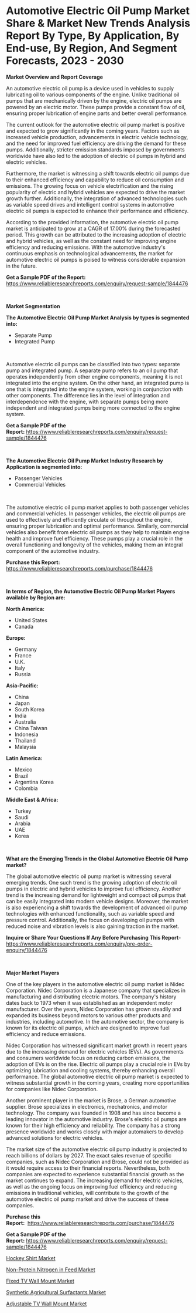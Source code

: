 <p><h1>Automotive Electric Oil Pump Market Share & Market New Trends Analysis Report By Type, By Application, By End-use, By Region, And Segment Forecasts, 2023 - 2030</h1></p><p><strong>Market Overview and Report Coverage</strong></p>
<p><p>An automotive electric oil pump is a device used in vehicles to supply lubricating oil to various components of the engine. Unlike traditional oil pumps that are mechanically driven by the engine, electric oil pumps are powered by an electric motor. These pumps provide a constant flow of oil, ensuring proper lubrication of engine parts and better overall performance.</p><p>The current outlook for the automotive electric oil pump market is positive and expected to grow significantly in the coming years. Factors such as increased vehicle production, advancements in electric vehicle technology, and the need for improved fuel efficiency are driving the demand for these pumps. Additionally, stricter emission standards imposed by governments worldwide have also led to the adoption of electric oil pumps in hybrid and electric vehicles.</p><p>Furthermore, the market is witnessing a shift towards electric oil pumps due to their enhanced efficiency and capability to reduce oil consumption and emissions. The growing focus on vehicle electrification and the rising popularity of electric and hybrid vehicles are expected to drive the market growth further. Additionally, the integration of advanced technologies such as variable speed drives and intelligent control systems in automotive electric oil pumps is expected to enhance their performance and efficiency.</p><p>According to the provided information, the automotive electric oil pump market is anticipated to grow at a CAGR of 17.00% during the forecasted period. This growth can be attributed to the increasing adoption of electric and hybrid vehicles, as well as the constant need for improving engine efficiency and reducing emissions. With the automotive industry's continuous emphasis on technological advancements, the market for automotive electric oil pumps is poised to witness considerable expansion in the future.</p></p>
<p><strong>Get a Sample PDF of the Report:</strong> <a href="https://www.reliableresearchreports.com/enquiry/request-sample/1844476">https://www.reliableresearchreports.com/enquiry/request-sample/1844476</a></p>
<p>&nbsp;</p>
<p><strong>Market Segmentation</strong></p>
<p><strong>The Automotive Electric Oil Pump Market Analysis by types is segmented into:</strong></p>
<p><ul><li>Separate Pump</li><li>Integrated Pump</li></ul></p>
<p>&nbsp;</p>
<p><p>Automotive electric oil pumps can be classified into two types: separate pump and integrated pump. A separate pump refers to an oil pump that operates independently from other engine components, meaning it is not integrated into the engine system. On the other hand, an integrated pump is one that is integrated into the engine system, working in conjunction with other components. The difference lies in the level of integration and interdependence with the engine, with separate pumps being more independent and integrated pumps being more connected to the engine system.</p></p>
<p><strong>Get a Sample PDF of the Report:</strong>&nbsp;<a href="https://www.reliableresearchreports.com/enquiry/request-sample/1844476">https://www.reliableresearchreports.com/enquiry/request-sample/1844476</a></p>
<p>&nbsp;</p>
<p><strong>The Automotive Electric Oil Pump Market Industry Research by Application is segmented into:</strong></p>
<p><ul><li>Passenger Vehicles</li><li>Commercial Vehicles</li></ul></p>
<p>&nbsp;</p>
<p><p>The automotive electric oil pump market applies to both passenger vehicles and commercial vehicles. In passenger vehicles, the electric oil pumps are used to effectively and efficiently circulate oil throughout the engine, ensuring proper lubrication and optimal performance. Similarly, commercial vehicles also benefit from electric oil pumps as they help to maintain engine health and improve fuel efficiency. These pumps play a crucial role in the overall functioning and longevity of the vehicles, making them an integral component of the automotive industry.</p></p>
<p><strong>Purchase this Report:</strong>&nbsp; <a href="https://www.reliableresearchreports.com/purchase/1844476">https://www.reliableresearchreports.com/purchase/1844476</a></p>
<p>&nbsp;</p>
<p><strong>In terms of Region, the Automotive Electric Oil Pump Market Players available by Region are:</strong></p>
<p>
    <p> <strong> North America: </strong>
        <ul>
            <li>United States</li>
            <li>Canada</li>
        </ul>
        </p> 
    <p> <strong> Europe: </strong>
        <ul>
            <li>Germany</li>
            <li>France</li>
            <li>U.K.</li>
            <li>Italy</li>
            <li>Russia</li>
        </ul>
        </p> 
    <p> <strong> Asia-Pacific: </strong>
        <ul>
            <li>China</li>
            <li>Japan</li>
            <li>South Korea</li>
            <li>India</li>
            <li>Australia</li>
            <li>China Taiwan</li>
            <li>Indonesia</li>
            <li>Thailand</li>
            <li>Malaysia</li>
        </ul>
        </p> 
    <p> <strong> Latin America: </strong>
        <ul>
            <li>Mexico</li>
            <li>Brazil</li>
            <li>Argentina Korea</li>
            <li>Colombia</li>
        </ul>
        </p> 
    <p> <strong> Middle East & Africa: </strong>
        <ul>
            <li>Turkey</li>
            <li>Saudi</li>
            <li>Arabia</li>
            <li>UAE</li>
            <li>Korea</li>
        </ul>
    </p>
    </p>
<p>&nbsp;</p>
<p><strong>What are the Emerging Trends in the Global Automotive Electric Oil Pump market?</strong></p>
<p><p>The global automotive electric oil pump market is witnessing several emerging trends. One such trend is the growing adoption of electric oil pumps in electric and hybrid vehicles to improve fuel efficiency. Another trend is the increasing demand for lightweight and compact oil pumps that can be easily integrated into modern vehicle designs. Moreover, the market is also experiencing a shift towards the development of advanced oil pump technologies with enhanced functionality, such as variable speed and pressure control. Additionally, the focus on developing oil pumps with reduced noise and vibration levels is also gaining traction in the market.</p></p>
<p><strong>Inquire or Share Your Questions If Any Before Purchasing This Report</strong>- <a href="https://www.reliableresearchreports.com/enquiry/pre-order-enquiry/1844476">https://www.reliableresearchreports.com/enquiry/pre-order-enquiry/1844476</a></p>
<p>&nbsp;</p>
<p><strong>Major Market Players</strong></p>
<p><p>One of the key players in the automotive electric oil pump market is Nidec Corporation. Nidec Corporation is a Japanese company that specializes in manufacturing and distributing electric motors. The company's history dates back to 1973 when it was established as an independent motor manufacturer. Over the years, Nidec Corporation has grown steadily and expanded its business beyond motors to various other products and industries, including automotive. In the automotive sector, the company is known for its electric oil pumps, which are designed to improve fuel efficiency and reduce emissions.</p><p>Nidec Corporation has witnessed significant market growth in recent years due to the increasing demand for electric vehicles (EVs). As governments and consumers worldwide focus on reducing carbon emissions, the adoption of EVs is on the rise. Electric oil pumps play a crucial role in EVs by optimizing lubrication and cooling systems, thereby enhancing overall performance. The global automotive electric oil pump market is expected to witness substantial growth in the coming years, creating more opportunities for companies like Nidec Corporation.</p><p>Another prominent player in the market is Brose, a German automotive supplier. Brose specializes in electronics, mechatronics, and motor technology. The company was founded in 1908 and has since become a leading innovator in the automotive industry. Brose's electric oil pumps are known for their high efficiency and reliability. The company has a strong presence worldwide and works closely with major automakers to develop advanced solutions for electric vehicles.</p><p>The market size of the automotive electric oil pump industry is projected to reach billions of dollars by 2027. The exact sales revenue of specific companies, such as Nidec Corporation and Brose, could not be provided as it would require access to their financial reports. Nevertheless, both companies are expected to experience substantial financial growth as the market continues to expand. The increasing demand for electric vehicles, as well as the ongoing focus on improving fuel efficiency and reducing emissions in traditional vehicles, will contribute to the growth of the automotive electric oil pump market and drive the success of these companies.</p></p>
<p><strong>Purchase this Report:</strong>&nbsp;&nbsp;<a href="https://www.reliableresearchreports.com/purchase/1844476">https://www.reliableresearchreports.com/purchase/1844476</a></p>
<p></p>
<p><strong>Get a Sample PDF of the Report:</strong>&nbsp;<a href="https://www.reliableresearchreports.com/enquiry/request-sample/1844476">https://www.reliableresearchreports.com/enquiry/request-sample/1844476</a></p>
<p><p><a href="https://medium.com/@brayanborer/hockey-shirt-market-size-reveals-the-best-marketing-channels-in-global-industry-5ff87aad8a88">Hockey Shirt Market</a></p><p><a href="https://github.com/gdfhhhj/Market-Research-Report-List-1/blob/main/non-protein-nitrogen-in-feed-market.md">Non-Protein Nitrogen in Feed Market</a></p><p><a href="https://medium.com/@royallittel2023/fixed-tv-wall-mount-market-insights-into-market-cagr-market-trends-and-growth-strategies-297f81a2e908">Fixed TV Wall Mount Market</a></p><p><a href="https://github.com/luckyshygirl/Market-Research-Report-List-1/blob/main/synthetic-agricultural-surfactants-market.md">Synthetic Agricultural Surfactants Market</a></p><p><a href="https://medium.com/@rossiezieme2023/adjustable-tv-wall-mount-market-report-reveals-the-latest-trends-and-growth-opportunities-of-this-8f684a43c1fd">Adjustable TV Wall Mount Market</a></p></p>
